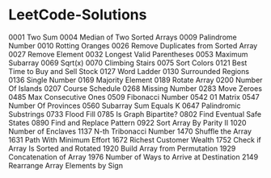 # LeetCode-Solutions
0001 Two Sum
0004 Median of Two Sorted Arrays
0009 Palindrome Number
0010 Rotting Oranges
0026 Remove Duplicates from Sorted Array
0027 Remove Element
0032 Longest Valid Parentheses
0053 Maximum Subarray
0069 Sqrt(x)
0070 Climbing Stairs
0075 Sort Colors
0121 Best Time to Buy and Sell Stock
0127 Word Ladder
0130 Surrounded Regions
0136 Single Number
0169 Majority Element
0189 Rotate Array
0200 Number Of Islands
0207 Course Schedule
0268 Missing Number
0283 Move Zeroes
0485 Max Consecutive Ones
0509 Fibonacci Number
0542 01 Matrix
0547 Number Of Provinces
0560 Subarray Sum Equals K
0647 Palindromic Substrings
0733 Flood Fill
0785 Is Graph Bipartite?
0802 Find Eventual Safe States
0890 Find and Replace Pattern
0922 Sort Array By Parity II
1020 Number of Enclaves
1137 N-th Tribonacci Number
1470 Shuffle the Array
1631 Path With Minimum Effort
1672 Richest Customer Wealth
1752 Check if Array Is Sorted and Rotated
1920 Build Array from Permutation
1929 Concatenation of Array
1976 Number of Ways to Arrive at Destination
2149 Rearrange Array Elements by Sign
